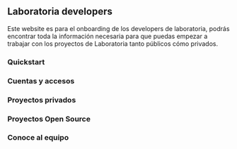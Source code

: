 ## Laboratoria developers

Este website es para el onboarding de los developers de laboratoria, podrás encontrar toda la información necesaria para que puedas empezar a trabajar con los proyectos de Laboratoria tanto públicos cómo privados.

### Quickstart

### Cuentas y accesos

### Proyectos privados

### Proyectos Open Source

### Conoce al equipo
